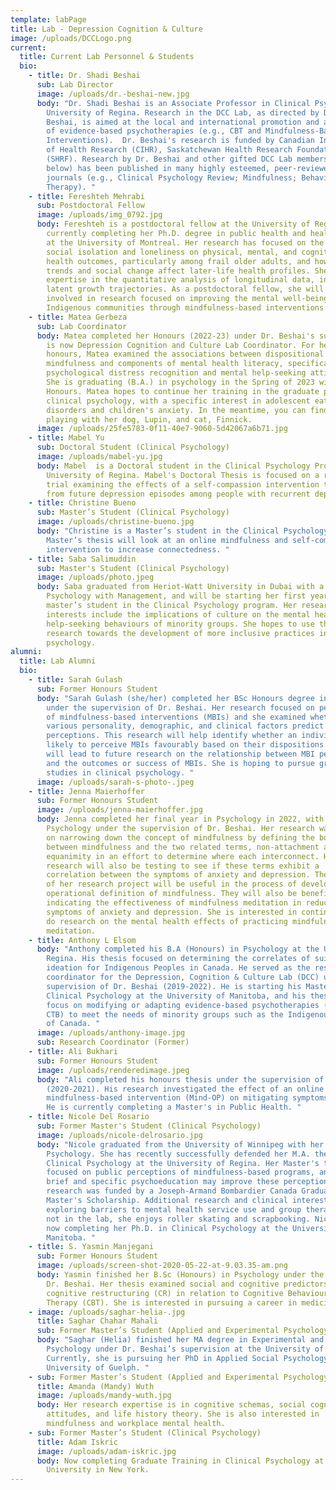 ```yaml
---
template: labPage
title: Lab - Depression Cognition & Culture
image: /uploads/DCCLogo.png
current:
  title: Current Lab Personnel & Students
  bio:
    - title: Dr. Shadi Beshai
      sub: Lab Director
      image: /uploads/dr.-beshai-new.jpg
      body: "Dr. Shadi Beshai is an Associate Professor in Clinical Psychology at the
        University of Regina. Research in the DCC Lab, as directed by Dr.
        Beshai, is aimed at the local and international promotion and adaptation
        of evidence-based psychotherapies (e.g., CBT and Mindfulness-Based
        Interventions).  Dr. Beshai's research is funded by Canadian Institute
        of Health Research (CIHR), Saskatchewan Health Research Foundation
        (SHRF). Research by Dr. Beshai and other gifted DCC Lab members (see
        below) has been published in many highly esteemed, peer-reviewed
        journals (e.g., Clinical Psychology Review; Mindfulness; Behavior
        Therapy). "
    - title: Fereshteh Mehrabi
      sub: Postdoctoral Fellow
      image: /uploads/img_0792.jpg
      body: Fereshteh is a postdoctoral fellow at the University of Regina. She is
        currently completing her Ph.D. degree in public health and health policy
        at the University of Montreal. Her research has focused on the impact of
        social isolation and loneliness on physical, mental, and cognitive
        health outcomes, particularly among frail older adults, and how cohort
        trends and social change affect later-life health profiles. She has
        expertise in the quantitative analysis of longitudinal data, including
        latent growth trajectories. As a postdoctoral fellow, she will be
        involved in research focused on improving the mental well-being of
        Indigenous communities through mindfulness-based interventions.
    - title: Matea Gerbeza
      sub: Lab Coordinator
      body: Matea completed her Honours (2022-23) under Dr. Beshai's supervision. She
        is now Depression Cognition and Culture Lab Coordinator. For her
        honours, Matea examined the associations between dispositional
        mindfulness and components of mental health literacy, specifically
        psychological distress recognition and mental help-seeking attitudes.
        She is graduating (B.A.) in psychology in the Spring of 2023 with High
        Honours. Matea hopes to continue her training in the graduate program in
        clinical psychology, with a specific interest in adolescent eating
        disorders and children's anxiety. In the meantime, you can find her
        playing with her dog, Lupin, and cat, Finnick.
      image: /uploads/25fe5783-0f11-40e7-9060-5d42067a6b71.jpg
    - title: Mabel Yu
      sub: Doctoral Student (Clinical Psychology)
      image: /uploads/mabel-yu.jpg
      body: Mabel  is a Doctoral student in the Clinical Psychology Program,
        University of Regina. Mabel's Doctoral Thesis is focused on a randomized
        trial examining the effects of a self-compassion intervention to protect
        from future depression episodes among people with recurrent depression.
    - title: Christine Bueno
      sub: Master’s Student (Clinical Psychology)
      image: /uploads/christine-bueno.jpg
      body: "Christine is a Master’s student in the Clinical Psychology Program. Her
        Master’s thesis will look at an online mindfulness and self-compassion
        intervention to increase connectedness. "
    - title: Saba Salimuddin
      sub: Master's Student (Clinical Psychology)
      image: /uploads/photo.jpeg
      body: Saba graduated from Heriot-Watt University in Dubai with a B.Sc. (Hons) in
        Psychology with Management, and will be starting her first year as
        master’s student in the Clinical Psychology program. Her research
        interests include the implications of culture on the mental health and
        help-seeking behaviours of minority groups. She hopes to use this
        research towards the development of more inclusive practices in clinical
        psychology.
alumni:
  title: Lab Alumni
  bio:
    - title: Sarah Gulash
      sub: Former Honours Student
      body: "Sarah Gulash (she/her) completed her BSc Honours degree in psychology
        under the supervision of Dr. Beshai. Her research focused on perceptions
        of mindfulness-based interventions (MBIs) and she examined whether
        various personality, demographic, and clinical factors predict these
        perceptions. This research will help identify whether an individual is
        likely to perceive MBIs favourably based on their dispositions. This
        will lead to future research on the relationship between MBI perceptions
        and the outcomes or success of MBIs. She is hoping to pursue graduate
        studies in clinical psychology. "
      image: /uploads/sarah-s-photo-.jpeg
    - title: Jenna Maierhoffer
      sub: Former Honours Student
      image: /uploads/jenna-maierhoffer.jpg
      body: Jenna completed her final year in Psychology in 2022, with an Honours in
        Psychology under the supervision of Dr. Beshai. Her research was focused
        on narrowing down the concept of mindfulness by defining the borderlines
        between mindfulness and the two related terms, non-attachment and
        equanimity in an effort to determine where each interconnect. Her
        research will also be testing to see if these terms exhibit a
        correlation between the symptoms of anxiety and depression. The results
        of her research project will be useful in the process of developing an
        operational definition of mindfulness. They will also be beneficial in
        indicating the effectiveness of mindfulness meditation in reducing
        symptoms of anxiety and depression. She is interested in continuing to
        do research on the mental health effects of practicing mindfulness
        meditation.
    - title: Anthony L Elsom
      body: "Anthony completed his B.A (Honours) in Psychology at the University of
        Regina. His thesis focused on determining the correlates of suicide
        ideation for Indigenous Peoples in Canada. He served as the research
        coordinator for the Depression, Cognition & Culture Lab (DCC) under the
        supervision of Dr. Beshai (2019-2022). He is starting his Master's in
        Clinical Psychology at the University of Manitoba, and his thesis will
        focus on modifying or adapting evidence-based psychotherapies (e.g.,
        CTB) to meet the needs of minority groups such as the Indigenous Peoples
        of Canada. "
      image: /uploads/anthony-image.jpg
      sub: Research Coordinator (Former)
    - title: Ali Bukhari
      sub: Former Honours Student
      image: /uploads/renderedimage.jpeg
      body: "Ali completed his honours thesis under the supervision of Dr. Beshai
        (2020-2021). His research investigated the effect of an online
        mindfulness-based intervention (Mind-OP) on mitigating symptoms of envy.
        He is currently completing a Master's in Public Health. "
    - title: Nicole Del Rosario
      sub: Former Master's Student (Clinical Psychology)
      image: /uploads/nicole-delrosario.jpg
      body: "Nicole graduated from the University of Winnipeg with her B.A. (Hons.) in
        Psychology. She has recently successfully defended her M.A. thesis in
        Clinical Psychology at the University of Regina. Her Master's thesis
        focused on public perceptions of mindfulness-based programs, and whether
        brief and specific psychoeducation may improve these perceptions. This
        research was funded by a Joseph-Armand Bombardier Canada Graduate
        Master's Scholarship. Additional research and clinical interests include
        exploring barriers to mental health service use and group therapy. When
        not in the lab, she enjoys roller skating and scrapbooking. Nicole is
        now completing her Ph.D. in Clinical Psychology at the University of
        Manitoba. "
    - title: S. Yasmin Manjegani
      sub: Former Honours Student
      image: /uploads/screen-shot-2020-05-22-at-9.03.35-am.png
      body: Yasmin finished her B.Sc (Honours) in Psychology under the supervision of
        Dr. Beshai. Her thesis examined social and cognitive predictors of
        cognitive restructuring (CR) in relation to Cognitive Behavioural
        Therapy (CBT). She is interested in pursuing a career in medicine.
    - image: /uploads/saghar-helia-.jpg
      title: Saghar Chahar Mahali
      sub: Former Master’s Student (Applied and Experimental Psychology)
      body: "Saghar (Helia) finished her MA degree in Experimental and Applied
        Psychology under Dr. Beshai’s supervision at the University of Regina.
        Currently, she is pursuing her PhD in Applied Social Psychology at the
        University of Guelph. "
    - sub: Former Master’s Student (Applied and Experimental Psychology)
      title: Amanda (Mandy) Wuth
      image: /uploads/mandy-wuth.jpg
      body: Her research expertise is in cognitive schemas, social cognitions, risk
        attitudes, and life history theory. She is also interested in
        mindfulness and workplace mental health.
    - sub: Former Master’s Student (Clinical Psychology)
      title: Adam Iskric
      image: /uploads/adam-iskric.jpg
      body: Now completing Graduate Training in Clinical Psychology at Hofstra
        University in New York.
---
```

